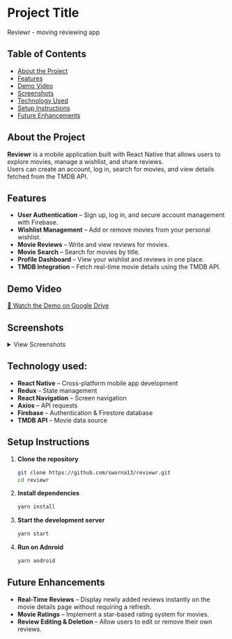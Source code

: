 # Project Title

Reviewr - moving reviewing app

## Table of Contents
- [About the Project](#about-the-project)
- [Features](#features)
- [Demo Video](#demo-video)
- [Screenshots](#screenshots)
- [Technology Used](#technology-used)
- [Setup Instructions](#setup-instructions)
- [Future Enhancements](#future-enhancements)


## About the Project

**Reviewr** is a mobile application built with React Native that allows users to explore movies, manage a wishlist, and share reviews.  
Users can create an account, log in, search for movies, and view details fetched from the TMDB API.


## Features
- **User Authentication** – Sign up, log in, and secure account management with Firebase.
- **Wishlist Management** – Add or remove movies from your personal wishlist.
- **Movie Reviews** – Write and view reviews for movies.
- **Movie Search** – Search for movies by title.
- **Profile Dashboard** – View your wishlist and reviews in one place.
- **TMDB Integration** – Fetch real-time movie details using the TMDB API.
  
## Demo Video
[🎥 Watch the Demo on Google Drive](https://drive.google.com/file/d/1DE9lXHSro0eE2mNAc4-9VPoz3JR2usbQ/preview)

## Screenshots
<details>
<summary>View Screenshots</summary>
  
<p align="center">
  <img src="assets/signup.jpeg" width="30%" />
  <img src="assets/login.jpeg" width="30%" />
  <img src="assets/home.jpeg" width="30%" />
</p>

<p align="center">
  <img src="assets/search.jpeg" width="30%" />
  <img src="assets/searchresult.jpeg" width="30%" />
   <img src="assets/details.jpeg" width="30%" />
</p>

<p align="center">
  <img src="assets/addreview.jpeg" width="30%" />
  <img src="assets/wishlist.jpeg" width="30%" />
   <img src="assets/profile.jpeg" width="30%" />
</p>
</details>

## Technology used:
- **React Native** – Cross-platform mobile app development
- **Redux** – State management
- **React Navigation** – Screen navigation
- **Axios** – API requests
- **Firebase** – Authentication & Firestore database
- **TMDB API** – Movie data source

## Setup Instructions
1. **Clone the repository**
   ```bash
   git clone https://github.com/sworna13/reviewr.git
   cd reviewr
2. **Install dependencies**
   ```bash
   yarn install
3. **Start the development server**
   ```bash
   yarn start
4. **Run on Adnroid**
   ```bash
   yarn android

## Future Enhancements

-  **Real-Time Reviews** – Display newly added reviews instantly on the movie details page without requiring a refresh.
-  **Movie Ratings** – Implement a star-based rating system for movies.
-  **Review Editing & Deletion** – Allow users to edit or remove their own reviews.




